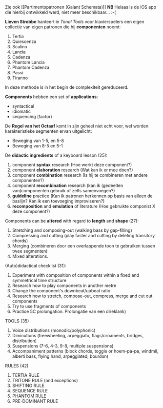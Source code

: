 Zie ook [[Partimentopatronen (Galant Schemata)]]
**NB** Helaas is de iOS app die hierbij ontwikkeld werd, niet meer beschikbaar... :-(

**Lieven Strobbe** hanteert in *Tonal Tools* voor klavierspelers een eigen collectie van eigen patronen die hij **componenten** noemt: 

1. Tertia
2. Quiescenza
3. Scalino
4. Lancia
5. Cadenza
6. Phantom Lancia
7. Phantom Cadenza
8. Passi
9. Tiranno

In deze methode is in het begin de complexiteit gereduceerd.

**Components** hebben een set of **applications**:
- syntactical
- idiomatic
- sequencing (factor)

De **Regel van het Octaaf** komt in zijn geheel niet echt voor, wel worden karakteristieke segmenten ervan uitgelicht:
- Beweging van 1-5, en 5-8
- Beweging van 8-5 en 5-1

De **didactic ingredients** of a keyboard lesson (25):
1. component **syntax** research (Hoe werkt deze component?)
2. component **elaboration** research (Wat kan ik er mee  doen?)
3. component **combination** research (Is hij te combineren met andere componenten?)
4. component **recombination** research (kan ik (gedeelten van)componenten gebruik of zelfs samenvoegen?)
5. **guideline** practice (Kan ik patronen herkennen op basis van alleen de baslijn? Kan ik een toevoeging improviseren?)
6. **recomposition** and **emulation** of literature (Hoe gebruikte componist X deze component?)

Components can be **altered** with regard to **length** and **shape** (27):
1. Stretching and composing-out (walking bass by gap-filling)
2. Compressing and cutting (play faster and cutting by deleting transitory chords)
3. Merging (combineren door een overlappende toon te gebruiken tussen twee segmenten)
4. Mixed alterations.

(Auto)didactical checklist (31):
1. Experiment with composition of components within a fixed and symmetrical time structure
2. Research how to play components in another metre
3. Change the component's downbeat/upbeat ratio
4. Research how to stretch, compose-out, compress, merge and cut out components
5. Try to use fragments of components
6. Practice 5C prolongation. Prolongatie van een drieklank)

TOOLS (35)
1. Voice distributions (monodic/polyphonic)
2. Diminutions (freewheeling, arpeggiato, flags/ornaments, bridges, distribution)
3. Suspensions (7-6, 4-3, 9-8, multiple suspensions)
4. Accompaniment patterns (block chords, toggle or hoem-pa-pa, windmil, alberti bass, flying hand, arpeggiated, bourdon)

RULES (42)
1. TERTIA RULE
2. TRITONE RULE (and exceptions)
3. SHIFTING RULE
4. SEQUENCE RULE
5. PHANTOM RULE
6. PRE-DOMINANT RULE



